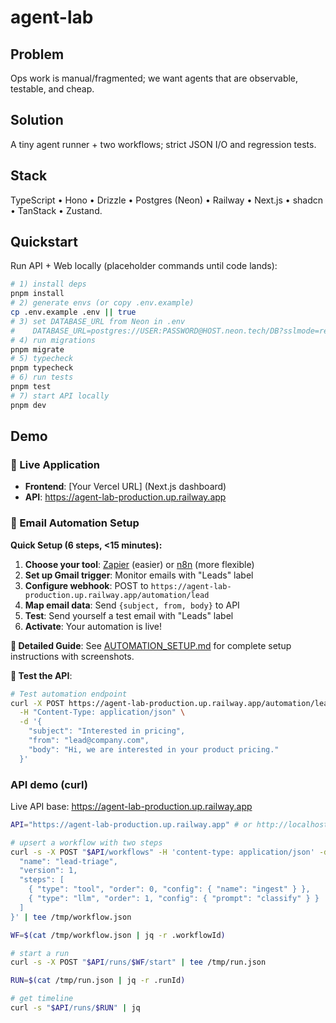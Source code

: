 # agent-lab

## Problem

Ops work is manual/fragmented; we want agents that are observable, testable, and cheap.

## Solution

A tiny agent runner + two workflows; strict JSON I/O and regression tests.

## Stack

TypeScript • Hono • Drizzle • Postgres (Neon) • Railway • Next.js • shadcn • TanStack • Zustand.

## Quickstart

Run API + Web locally (placeholder commands until code lands):

```bash
# 1) install deps
pnpm install
# 2) generate envs (or copy .env.example)
cp .env.example .env || true
# 3) set DATABASE_URL from Neon in .env
#    DATABASE_URL=postgres://USER:PASSWORD@HOST.neon.tech/DB?sslmode=require
# 4) run migrations
pnpm migrate
# 5) typecheck
pnpm typecheck
# 6) run tests
pnpm test
# 7) start API locally
pnpm dev
```

## Demo

### 🚀 Live Application

- **Frontend**: [Your Vercel URL] (Next.js dashboard)
- **API**: https://agent-lab-production.up.railway.app

### 📧 Email Automation Setup

**Quick Setup (6 steps, <15 minutes):**

1. **Choose your tool**: [Zapier](https://zapier.com) (easier) or [n8n](https://n8n.io) (more flexible)
2. **Set up Gmail trigger**: Monitor emails with "Leads" label
3. **Configure webhook**: POST to `https://agent-lab-production.up.railway.app/automation/lead`
4. **Map email data**: Send `{subject, from, body}` to API
5. **Test**: Send yourself a test email with "Leads" label
6. **Activate**: Your automation is live!

**📖 Detailed Guide**: See [AUTOMATION_SETUP.md](./AUTOMATION_SETUP.md) for complete setup instructions with screenshots.

**🧪 Test the API**:

```bash
# Test automation endpoint
curl -X POST https://agent-lab-production.up.railway.app/automation/lead \
  -H "Content-Type: application/json" \
  -d '{
    "subject": "Interested in pricing",
    "from": "lead@company.com",
    "body": "Hi, we are interested in your product pricing."
  }'
```

### API demo (curl)

Live API base: https://agent-lab-production.up.railway.app

```bash
API="https://agent-lab-production.up.railway.app" # or http://localhost:8787

# upsert a workflow with two steps
curl -s -X POST "$API/workflows" -H 'content-type: application/json' -d '{
  "name": "lead-triage",
  "version": 1,
  "steps": [
    { "type": "tool", "order": 0, "config": { "name": "ingest" } },
    { "type": "llm", "order": 1, "config": { "prompt": "classify" } }
  ]
}' | tee /tmp/workflow.json

WF=$(cat /tmp/workflow.json | jq -r .workflowId)

# start a run
curl -s -X POST "$API/runs/$WF/start" | tee /tmp/run.json

RUN=$(cat /tmp/run.json | jq -r .runId)

# get timeline
curl -s "$API/runs/$RUN" | jq
```
